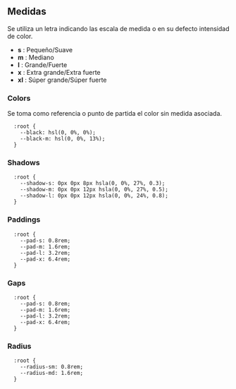 ## Medidas

Se utiliza un letra indicando las escala de medida o en su defecto intensidad de color.

- **s** : Pequeño/Suave
- **m** : Mediano
- **l** : Grande/Fuerte
- **x** : Extra grande/Extra fuerte
- **xl** : Súper grande/Súper fuerte

### Colors

Se toma como referencia o punto de partida el color sin medida asociada.

```
  :root {
    --black: hsl(0, 0%, 0%);
    --black-m: hsl(0, 0%, 13%);
  }
```

### Shadows

```
  :root {
    --shadow-s: 0px 0px 8px hsla(0, 0%, 27%, 0.3);
    --shadow-m: 0px 0px 12px hsla(0, 0%, 27%, 0.5);
    --shadow-l: 0px 0px 12px hsla(0, 0%, 24%, 0.8);
  }
```

### Paddings

```
  :root {
    --pad-s: 0.8rem;
    --pad-m: 1.6rem;
    --pad-l: 3.2rem;
    --pad-x: 6.4rem;
  }
```

### Gaps

```
  :root {
    --pad-s: 0.8rem;
    --pad-m: 1.6rem;
    --pad-l: 3.2rem;
    --pad-x: 6.4rem;
  }
```

### Radius

```
  :root {
    --radius-sm: 0.8rem;
    --radius-md: 1.6rem;
  }
```
